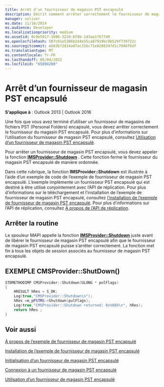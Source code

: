 ```yaml
---
title: Arrêt d’un fournisseur de magasin PST encapsulé
description: Décrit comment arrêter correctement le fournisseur de magasin PST encapsulé une fois que vous avez terminé d’utiliser un fournisseur de magasin PST encapsulé.
manager: soliver
ms.date: 11/16/2014
ms.audience: Developer
ms.localizationpriority: medium
ms.assetid: 0c9e5917-1b96-323d-bf8b-1d3aa1f677d0
ms.openlocfilehash: 507c01e5306b2d4e55ca87919bc9b529f739722c
ms.sourcegitcommit: eb83b72d14a07ac316c71e8208397d1c7046f6df
ms.translationtype: MT
ms.contentlocale: fr-FR
ms.lasthandoff: 06/04/2022
ms.locfileid: "65894200"
---
```

# <a name="shutting-down-a-wrapped-pst-store-provider"></a>Arrêt d’un fournisseur de magasin PST encapsulé

 
  
**S’applique à** : Outlook 2013 | Outlook 2016 
  
Une fois que vous avez terminé d’utiliser un fournisseur de magasins de fichiers PST (Personal Folders) encapsulé, vous devez arrêter correctement le fournisseur du magasin PST encapsulé. Pour plus d’informations sur l’utilisation du fournisseur de magasin PST encapsulé, consultez [Utilisation d’un fournisseur de magasin PST encapsulé](using-a-wrapped-pst-store-provider.md).
  
Pour arrêter un fournisseur de magasin PST encapsulé, vous devez appeler la fonction **[IMSProvider::Shutdown](imsprovider-shutdown.md)** . Cette fonction ferme le fournisseur du magasin PST encapsulé de manière ordonnée. 
  
Dans cette rubrique, la fonction **IMSProvider::Shutdown** est illustrée à l’aide d’un exemple de code de l’exemple de fournisseur de magasin PST encapsulé. L’exemple implémente un fournisseur PST encapsulé qui est destiné à être utilisé conjointement avec l’API de réplication. Pour plus d’informations sur le téléchargement et l’installation de l’exemple de fournisseur de magasin PST encapsulé, consultez [l’installation de l’exemple de fournisseur de magasin PST encapsulé](installing-the-sample-wrapped-pst-store-provider.md). Pour plus d’informations sur l’API de réplication, consultez [À propos de l’API de réplication](about-the-replication-api.md).
  
## <a name="shut-down-routine"></a>Arrêter la routine

Le spouleur MAPI appelle la fonction **[IMSProvider::Shutdown](imsprovider-shutdown.md)** juste avant de libérer le fournisseur de magasin PST encapsulé afin que le fournisseur de magasin PST encapsulé puisse s’arrêter correctement. La fonction met fin à tous les objets de session associés au fournisseur de magasin PST encapsulé. 
  
## <a name="cmsprovidershutdown-example"></a>EXEMPLE CMSProvider::ShutDown()

```cpp
STDMETHODIMP CMSProvider::Shutdown(ULONG * pulFlags) 
{ 
    HRESULT hRes = S_OK; 
    Log(true,"CMSProvider::Shutdown\n"); 
    hRes =m_pPSTMS->Shutdown(pulFlags); 
    Log(true,"CMSProvider::Shutdown returned: 0x%08X\n", hRes); 
    return hRes ;  
}
```

## <a name="see-also"></a>Voir aussi



[À propos de l’exemple de fournisseur de magasin PST encapsulé](about-the-sample-wrapped-pst-store-provider.md)
  
[Installation de l’exemple de fournisseur de magasin PST encapsulé](installing-the-sample-wrapped-pst-store-provider.md)
  
[Initialisation d’un fournisseur de magasin PST encapsulé](initializing-a-wrapped-pst-store-provider.md)
  
[Connexion à un fournisseur de magasin PST encapsulé](logging-on-to-a-wrapped-pst-store-provider.md)
  
[Utilisation d’un fournisseur de magasin PST encapsulé](using-a-wrapped-pst-store-provider.md)

